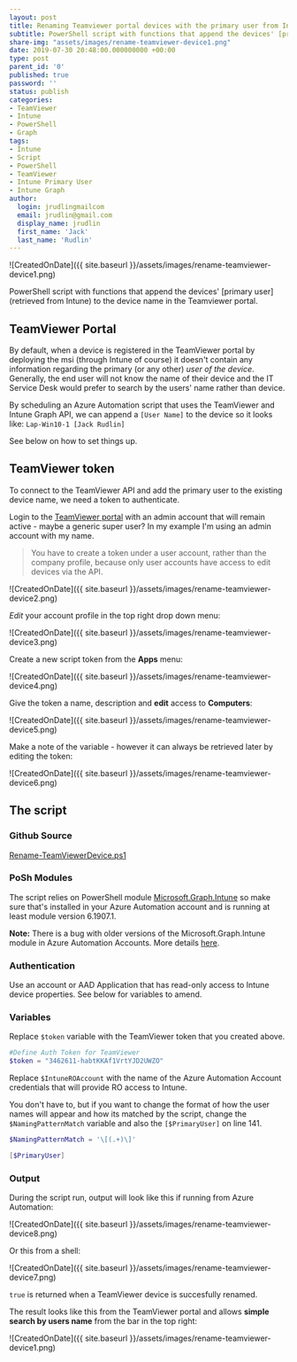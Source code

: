 ```yaml
---
layout: post
title: Renaming Teamviewer portal devices with the primary user from Intune
subtitle: PowerShell script with functions that append the devices' [primary user] (retrieved from Intune) to the device name in the Teamviewer portal
share-img: "assets/images/rename-teamviewer-device1.png"
date: 2019-07-30 20:48:00.000000000 +00:00
type: post
parent_id: '0'
published: true
password: ''
status: publish
categories:
- TeamViewer
- Intune
- PowerShell
- Graph
tags:
- Intune
- Script
- PowerShell
- TeamViewer
- Intune Primary User
- Intune Graph
author:
  login: jrudlingmailcom
  email: jrudlin@gmail.com
  display_name: jrudlin
  first_name: 'Jack'
  last_name: 'Rudlin'
---
```


![CreatedOnDate]({{ site.baseurl }}/assets/images/rename-teamviewer-device1.png)

PowerShell script with functions that append the devices' [primary user] (retrieved from Intune) to the device name in the Teamviewer portal.

## TeamViewer Portal

By default, when a device is registered in the TeamViewer portal by deploying the msi (through Intune of course) it doesn't contain any information regarding the primary (or any other) _user of the device_. Generally, the end user will not know the name of their device and the IT Service Desk would prefer to search by the users' name rather than device.

By scheduling an Azure Automation script that uses the TeamViewer and Intune Graph API, we can append a `[User Name]` to the device so it looks like: `Lap-Win10-1 [Jack Rudlin]`

See below on how to set things up.

## TeamViewer token

To connect to the TeamViewer API and add the primary user to the existing device name, we need a token to authenticate.

Login to the [TeamViewer portal](https://login.teamviewer.com/LogOn) with an admin account that will remain active - maybe a generic super user? In my example I'm using an admin account with my name.

> You have to create a token under a user account, rather than the company profile, because only user accounts have access to edit devices via the API.

![CreatedOnDate]({{ site.baseurl }}/assets/images/rename-teamviewer-device2.png)

_Edit_ your account profile in the top right drop down menu:

![CreatedOnDate]({{ site.baseurl }}/assets/images/rename-teamviewer-device3.png)

Create a new script token from the **Apps** menu:

![CreatedOnDate]({{ site.baseurl }}/assets/images/rename-teamviewer-device4.png)

Give the token a name, description and **edit** access to **Computers**:

![CreatedOnDate]({{ site.baseurl }}/assets/images/rename-teamviewer-device5.png)

Make a note of the variable - however it can always be retrieved later by editing the token:

![CreatedOnDate]({{ site.baseurl }}/assets/images/rename-teamviewer-device6.png)

## The script

### Github Source
[Rename-TeamViewerDevice.ps1](https://github.com/jrudlin/Intune/blob/master/Rename-TeamViewerDevice.ps1)

### PoSh Modules
The script relies on PowerShell module [Microsoft.Graph.Intune](https://www.powershellgallery.com/packages/Microsoft.Graph.Intune) so make sure that's installed in your Azure Automation account and is running at least module version 6.1907.1.

**Note:** There is a bug with older versions of the Microsoft.Graph.Intune module in Azure Automation Accounts. More details [here](https://github.com/Microsoft/Intune-PowerShell-SDK/issues/25).

### Authentication
Use an account or AAD Application that has read-only access to Intune device properties.
See below for variables to amend.

### Variables

Replace `$token` variable with the TeamViewer token that you created above.

```powershell
#Define Auth Token for TeamViewer
$token = "3462611-habtKKAf1VrtYJD2UWZO"
```

Replace `$IntuneROAccount` with the name of the Azure Automation Account credentials that will provide RO access to Intune.

You don't have to, but if you want to change the format of how the user names will appear and how its matched by the script, change the `$NamingPatternMatch` variable and also the `[$PrimaryUser]` on line 141.

```powershell
$NamingPatternMatch = '\[(.+)\]'

[$PrimaryUser]
```

### Output

During the script run, output will look like this if running from Azure Automation:

![CreatedOnDate]({{ site.baseurl }}/assets/images/rename-teamviewer-device8.png)

Or this from a shell:

![CreatedOnDate]({{ site.baseurl }}/assets/images/rename-teamviewer-device7.png)

`true` is returned when a TeamViewer device is succesfully renamed.

The result looks like this from the TeamViewer portal and allows **simple search by users name** from the bar in the top right:

![CreatedOnDate]({{ site.baseurl }}/assets/images/rename-teamviewer-device1.png)